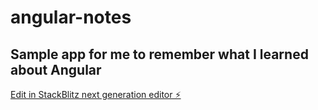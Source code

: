 # angular-notes
## Sample app for me to remember what I learned about Angular
[Edit in StackBlitz next generation editor ⚡️](https://stackblitz.com/~/github.com/makeevolution/angular-notes)